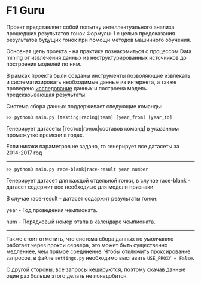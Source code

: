 # F1 Guru

Проект представляет собой попытку интеллектуального анализа прошедших результатов гонок Формулы-1 с целью предсказания результатов будущих гонок при помощи методов машинного обучения.

Основная цель проекта - на практике познакомиться с процессом Data mining от извлечения данных из неструктурированных источников до построения моделей по ним.

В рамках проекта были созданы инструменты позволяющие извлекать и систематизировать необходимые данные из интернета, а также проведено [исследование](https://github.com/AndrewLrrr/f1-guru/blob/master/f1-guru.ipynb) данных и построена модель предсказывающая результаты.

Система сбора данных поддерживает следующие команды:

```
>> python3 main.py [testing|racing|team] [year_from] [year_to]
```
Генерирует датасеты [тестов|гонок|составов команд] в указанном промежутке времени в годах.

Если никаки параметров не задано, то генерирует все датасеты за 2014-2017 год

-----------------------------------------------------------------------------------

```
>> python3 main.py race-blank|race-result year number
```
Генерирует датасет для каждой отдельной гонки, в случае race-blank - датасет содержит все необходиые для модели признаки.

В случае race-result - датасет содаржит результаты гонки.

year - Год проведения чемпионата.

num - Порядковый номер этапа в календаре чемпионата.

-----------------------------------------------------------------------------------

Также стоит отметить, что система сбора данных по умолчанию работает через прокси сервера, это может быть существенно медленнее, чем прямое соединение. Чтобы отключить проксирование запросов, в файле `settings.py` необходимо выставить `USE_PROXY = False`.

С другой стороны, все запросы кешируются, поэтому скачав данные один раз больше этого делать не понадобится.